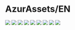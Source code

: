 # AzurAssets/EN
![](https://img.shields.io/badge/EN-8.2.327-blue?style=flat-square)
![](https://img.shields.io/badge/CV-592-blue?style=flat-square)
![](https://img.shields.io/badge/L2D-649-blue?style=flat-square)
![](https://img.shields.io/badge/PIC-22-blue?style=flat-square)
![](https://img.shields.io/badge/BGM-22-blue?style=flat-square)
![](https://img.shields.io/badge/CIPHER-50-blue?style=flat-square)
![](https://img.shields.io/badge/MANGA-67-blue?style=flat-square)
![](https://img.shields.io/badge/PAINTING-228-blue?style=flat-square)
![](https://img.shields.io/badge/DORM-65-blue?style=flat-square)